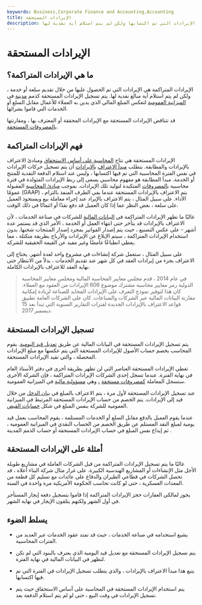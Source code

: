 ```yaml
---
keywords: Business,Corporate Finance and Accounting,Accounting
title: الإيرادات المستحقة
description: الإيرادات المستحقة - أحد الأصول في الميزانية - هي الإيرادات التي تم اكتسابها ولكن لم يتم استلام أية نقدية لها.
---
```


# الإيرادات المستحقة
## ما هي الإيرادات المتراكمة؟

الإيرادات المتراكمة هي الإيرادات التي تم الحصول عليها من خلال تقديم سلعة أو خدمة ، ولكن لم يتم استلام أية مبالغ نقدية لها. يتم تسجيل الإيرادات المستحقة كذمم [مدينة](/receivables) في [الميزانية العمومية](/balancesheet) لتعكس المبلغ المالي الذي يدين به العملاء للأعمال مقابل السلع أو الخدمات التي قاموا بشرائها.

قد تتناقض الإيرادات المستحقة مع الإيرادات المحققة أو المعترف بها ، ومقارنتها [بالمصروفات المستحقة](/accruedexpense).

## فهم الإيرادات المتراكمة

الإيرادات المستحقة هي نتاج [المحاسبة على أساس الاستحقاق](/accrualaccounting) ومبادئ الاعتراف بالإيرادات والمطابقة. يتطلب [مبدأ الاعتراف](/revenuerecognition) [بالإيرادات](/revenue) أن يتم تسجيل حركات الإيرادات في نفس الفترة المحاسبية التي تم فيها اكتسابها ، وليس عند استلام الدفعة النقدية للمنتج أو الخدمة. مبدأ المطابقة هو مفهوم محاسبي يسعى إلى ربط الإيرادات المتولدة في فترة محاسبية [بالمصروفات](/expense) المتكبدة لتوليد تلك الإيرادات. بموجب [مبادئ المحاسبة](/gaap) المقبولة عمومًا (GAAP) ، يتم الاعتراف بالإيرادات المستحقة عندما يفي الطرف المنفذ بالتزام الأداء. على سبيل المثال ، يتم الاعتراف بالإيراد عند إجراء معاملة بيع ويستحوذ العميل على سلعة ، بغض النظر عما إذا كان العميل قد دفع نقدًا أو ائتمانًا في ذلك الوقت.

غالبًا ما تظهر الإيرادات المتراكمة في [البيانات المالية](/financial-statements) للشركات في صناعة الخدمات ، لأن الاعتراف بالإيرادات قد يتأخر حتى انتهاء العمل أو الخدمة ، الأمر الذي قد يستمر عدة أشهر - على عكس التصنيع ، حيث يتم إصدار الفواتير بمجرد إصدار المنتجات شحنها. بدون استخدام الإيرادات المتراكمة ، سيتم الإبلاغ عن الإيرادات والأرباح بطريقة متكتلة ، مما يعطي انطباعًا غامضًا وغير مفيد عن القيمة الحقيقية للشركة.

على سبيل المثال ، ستعمل شركة إنشاءات في مشروع واحد لعدة أشهر. يحتاج إلى الاعتراف بجزء من إيرادات العقد في كل شهر عند تقديم الخدمات ، بدلاً من الانتظار حتى نهاية العقد للاعتراف بالإيرادات الكاملة.

> في عام 2014 ، قدم مجلس معايير المحاسبة المالية ومجلس معايير المحاسبة الدولية رمز معايير محاسبة مشترك موضوع 606 الإيرادات من العقود مع العملاء. كان هذا لتوفير نموذج التعرف على الإيرادات المحايد للصناعة لزيادة إمكانية مقارنة البيانات المالية عبر الشركات والصناعات. كان على الشركات العامة تطبيق قواعد الاعتراف بالإيرادات الجديدة لفترات التقارير السنوية التي تبدأ بعد 15 ديسمبر 2017.

>

## تسجيل الإيرادات المستحقة

يتم تسجيل الإيرادات المستحقة في البيانات المالية عن طريق [تعديل قيد اليومية](/adjusting-journal-entry). يقوم المحاسب بخصم حساب الأصول للإيرادات المستحقة التي يتم عكسها مع مبلغ الإيرادات المحصلة ، والتي تقيد الإيرادات المستحقة.

تغطي الإيرادات المستحقة العناصر التي لن تظهر بطريقة أخرى في دفتر الأستاذ العام في نهاية الفترة. عندما تسجل إحدى الشركات الإيرادات المتراكمة ، فإن الشركة الأخرى ستسجل المعاملة [كمصروفات مستحقة](/accruedexpense) [،](/liability) وهي [مسؤولية مالية](/liability) في الميزانية العمومية.

عند تسجيل الإيرادات المستحقة لأول مرة ، يتم الاعتراف بالمبلغ في [بيان الدخل](/incomestatement) من خلال قيد إلى الإيرادات. يتم الخصم من حساب الإيرادات المستحقة المرتبط في الميزانية العمومية للشركة بنفس المبلغ في شكل [حسابات القبض](/accountsreceivable).

عندما يقوم العميل بالدفع مقابل السلع أو الخدمات المستلمة ، يقوم المحاسب بعمل قيد يومية لمبلغ النقد المستلم عن طريق الخصم من الحساب النقدي في الميزانية العمومية ، ثم إيداع نفس المبلغ في حساب الإيرادات المستحقة أو حساب الذمم المدينة .

## أمثلة على الإيرادات المستحقة

غالبًا ما يتم تسجيل الإيرادات المتراكمة من قبل الشركات العاملة في مشاريع طويلة الأجل مثل الإنشاءات أو المشاريع الهندسية الكبيرة. على غرار مثال شركة البناء أعلاه ، قد تحصل الشركات في قطاعي الطيران والدفاع على عائدات مع تسليم كل قطعة من المعدات العسكرية ، حتى لو كانت تحاسب الحكومة الأمريكية مرة واحدة في السنة.

يجوز لمالكي العقارات حجز الإيرادات المتراكمة إذا قاموا بتسجيل دفعة إيجار المستأجر في أول الشهر ولكنهم يتلقون الإيجار في نهاية الشهر.

## يسلط الضوء

- يشيع استخدامه في صناعة الخدمات ، حيث قد تمتد عقود الخدمات عبر العديد من الفترات المحاسبية.

- يتم تسجيل الإيرادات المستحقة مع تعديل قيد اليومية الذي يعترف بالبنود التي لم تكن لتظهر في البيانات المالية في نهاية الفترة.

- يتبع هذا مبدأ الاعتراف بالإيرادات ، والذي يتطلب تسجيل الإيرادات في الفترة التي تم فيها اكتسابها.

- يتم استخدام الإيرادات المستحقة في المحاسبة على أساس الاستحقاق حيث يتم تسجيل الإيرادات في وقت البيع ، حتى لو لم يتم استلام الدفعة بعد.

